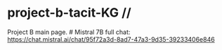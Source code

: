 # project-b-tacit-KG //
Project B main page. #
Mistral 7B full chat: https://chat.mistral.ai/chat/95f72a3d-8ad7-47a3-9d35-39233406e846
